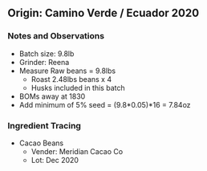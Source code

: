 ## Origin: Camino Verde / Ecuador 2020

### Notes and Observations
- Batch size: 9.8lb
- Grinder: Reena
- Measure Raw beans = 9.8lbs 
  - Roast 2.48lbs beans x 4
  - Husks included in this batch
- BOMs away at 1830
- Add minimum of 5% seed = (9.8*0.05)*16 = 7.84oz

### Ingredient Tracing
- Cacao Beans
  - Vender: Meridian Cacao Co
  - Lot: Dec 2020

